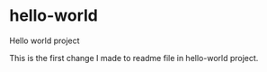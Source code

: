 # hello-world
Hello world project

This is the first change I made to readme file in hello-world project.
